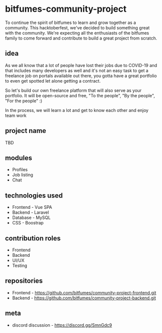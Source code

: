 # bitfumes-community-project

To continue the spirit of bitfumes to learn and grow together as a community. This hacktoberfest, we've decided to build something great with the community. We're expecting all the enthusiasts of the bitfumes family to come forward and contribute to build a great project from scratch.

## idea
As we all know that a lot of people have lost their jobs due to COVID-19 and that includes many developers as well and it's not an easy task to get a freelance job on portals available out there, you gotta have a great portfolio to even get spotted let alone getting a contract.

So let's build our own freelance platform that will also serve as your portfolio. It will be open-source and free, "To the people", "By the people", "For the people" :)

In the process, we will learn a lot and get to know each other and enjoy team work

## project name
TBD

## modules
* Profiles
* Job listing
* Chat

## technologies used
* Frontend - Vue SPA
* Backend - Laravel
* Database - MySQL
* CSS - Boostrap

## contribution roles
* Frontend
* Backend
* UI/UX
* Testing

## repositories
* Frontend - https://github.com/bitfumes/community-project-frontend.git
* Backend - https://github.com/bitfumes/community-project-backend.git

## meta
* discord discussion - https://discord.gg/SmnGdc9
